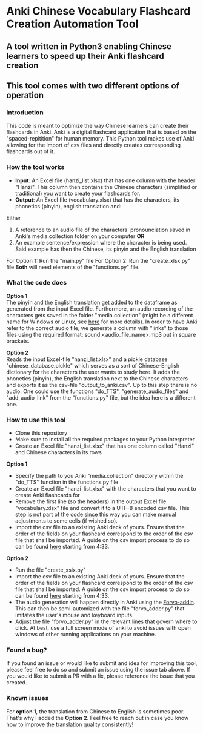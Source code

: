 # Anki Chinese Vocabulary Flashcard Creation Automation Tool

## A tool written in Python3 enabling Chinese learners to speed up their Anki flashcard creation
## This tool comes with two different options of operation

### Introduction

This code is meant to optimize the way Chinese learners can create their flashcards in Anki. Anki is a digital flashcard application that is based on the "spaced-repitition" for human memory. 
This Python tool makes use of Anki allowing for the import of csv files and directly creates corresponding flashcards out of it.

### How the tool works

* **Input**: An Excel file (hanzi_list.xlsx) that has one column with the header "Hanzi". This column then contains the Chinese characters (simplified or traditional) you want to create your flashcards for.
* **Output**: An Excel file (vocabulary.xlsx) that has the characters, its phonetics (pinyin), english translation and: <br>

Either
1. A reference to an audio file of the characters' pronounciation saved in Anki's media.collection folder on your computer
  **OR**
2. An example sentence/expression where the character is being used. Said example has then the Chinese, its pinyin and the English translation

For Option 1: Run the "main.py" file
For Option 2: Run the "create_xlsx.py" file
**Both** will need elements of the "functions.py" file.


  

### What the code does
**Option 1** <br>
The pinyin and the English translation get added to the dataframe as generated from the input Excel file. Furthermore, an audio recording of the characters gets saved in the folder "media.collection" (might be a different name for Windows or Linux, see [here](https://docs.ankiweb.net/files.html) for more details).
In order to have Anki refer to the correct audio file, we generate a column with "links" to those files using the required format: sound:<audio_file_name>.mp3 put in square brackets.

**Option 2** <br>
Reads the input Excel-file "hanzi_list.xlsx" and a pickle database "chinese_database.pickle" which serves as a sort of Chinese-English dictionary for the characters the user wants to study here. It adds the phonetics (pinyin), the English translation next to the Chinese characters and exports it as the csv-file "output_to_anki.csv". Up to this step there is no audio. One could use the functions "do_TTS", "generate_audio_files" and "add_audio_link" from the "functions.py" file, but the idea here is a different one.


### How to use this tool

* Clone this repository
* Make sure to install all the required packages to your Python interpreter
* Create an Excel file "hanzi_list.xlsx" that has one column called "Hanzi" and Chinese characters in its rows

**Option 1**
* Specify the path to you Anki "media.collection" directory within the "do_TTS" function in the functions.py file
* Create an Excel file "hanzi_list.xlsx" with the characters that you want to create Anki flashcards for
* Remove the first line (so the headers) in the output Excel file "vocabulary.xlsx" file and convert it to a UTF-8 encoded csv file. This step is not part of the code since this way you can make manual adjustments to some cells (if wished so).
* Import the csv file to an existing Anki deck of yours. Ensure that the order of the fields on your flashcard correspond to the order of the csv file that shall be imported. A guide on the csv import process to do so can be found [here](https://www.youtube.com/watch?v=BwGNP3GXmxg) starting from 4:33.

**Option 2**
* Run the file "create_xslx.py"
* Import the csv file to an existing Anki deck of yours. Ensure that the order of the fields on your flashcard correspond to the order of the csv file that shall be imported. A guide on the csv import process to do so can be found [here](https://www.youtube.com/watch?v=BwGNP3GXmxg) starting from 4:33.
* The audio generation will happen directly in Anki using the [Forvo-addin](https://ankiweb.net/shared/info/858591644). This can then be semi-automized with the file "forvo_adder.py" that imitates the user's mouse and keyboard inputs.
* Adjust the file "forvo_adder.py" in the relevant lines that govern where to click. At best, use a full screen mode of anki to avoid issues with open windows of other running applications on your machine.


### Found a bug?
If you found an issue or would like to submit and idea for improving this tool, please feel free to do so and submit an issue using the issue tab above. If you would like to submit a PR with a fix, please reference the issue that you created.

### Known issues
For **option 1**, the translation from Chinese to English is sometimes poor. That's why I added the **Option 2**. Feel free to reach out in case you know how to improve the translation quality consistently!
